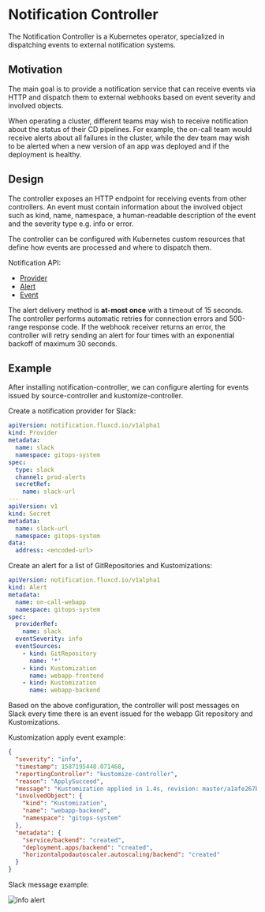 # Notification Controller

The Notification Controller is a Kubernetes operator, specialized in 
dispatching events to external notification systems.

## Motivation

The main goal is to provide a notification service that can
receive events via HTTP and dispatch them to external webhooks
based on event severity and involved objects.

When operating a cluster, different teams may wish to receive notification about the status
of their CD pipelines. For example, the on-call team would receive alerts about all
failures in the cluster, while the dev team may wish to be alerted when a new version 
of an app was deployed and if the deployment is healthy.

## Design

The controller exposes an HTTP endpoint for receiving events from other controllers.
An event must contain information about the involved object such as kind, name, namespace,
a human-readable description of the event and the severity type e.g. info or error.

The controller can be configured with Kubernetes custom resources that define how
events are processed and where to dispatch them.

Notification API:

* [Provider](v1alpha1/provider.md)
* [Alert](v1alpha1/alert.md)
* [Event](v1alpha1/event.md)

The alert delivery method is **at-most once** with a timeout of 15 seconds.
The controller performs automatic retries for connection errors and 500-range response code.
If the webhook receiver returns an error, the controller will retry sending an alert for four times
with an exponential backoff of maximum 30 seconds.

## Example

After installing notification-controller, we can configure alerting for events issued
by source-controller and kustomize-controller.

Create a notification provider for Slack:

```yaml
apiVersion: notification.fluxcd.io/v1alpha1
kind: Provider
metadata:
  name: slack
  namespace: gitops-system
spec:
  type: slack
  channel: prod-alerts
  secretRef:
    name: slack-url
---
apiVersion: v1
kind: Secret
metadata:
  name: slack-url
  namespace: gitops-system
data:
  address: <encoded-url>
```

Create an alert for a list of GitRepositories and Kustomizations:

```yaml
apiVersion: notification.fluxcd.io/v1alpha1
kind: Alert
metadata:
  name: on-call-webapp
  namespace: gitops-system
spec:
  providerRef: 
    name: slack
  eventSeverity: info
  eventSources:
    - kind: GitRepository
      name: '*'
    - kind: Kustomization
      name: webapp-frontend
    - kind: Kustomization
      name: webapp-backend
```

Based on the above configuration, the controller will post messages on Slack every time there is an event
issued for the webapp Git repository and Kustomizations.

Kustomization apply event example:

```json
{
  "severity": "info",
  "timestamp": 1587195448.071468,
  "reportingController": "kustomize-controller",
  "reason": "ApplySucceed",
  "message": "Kustomization applied in 1.4s, revision: master/a1afe267b54f38b46b487f6e938a6fd508278c07",
  "involvedObject": {
    "kind": "Kustomization",
    "name": "webapp-backend",
    "namespace": "gitops-system"
  },
  "metadata": {
    "service/backend": "created",
    "deployment.apps/backend": "created",
    "horizontalpodautoscaler.autoscaling/backend": "created"
  }
}
```

Slack message example:

![info alert](https://raw.githubusercontent.com/fluxcd/kustomize-controller/master/docs/diagrams/slack-info-alert.png)